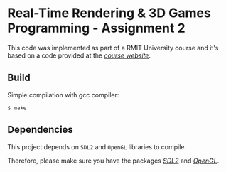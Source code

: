 # Real-Time Rendering & 3D Games Programming - Assignment 2

This code was implemented as part of a RMIT University course and it's based on a code provided at the *[course website][ASSIGNMENT_LINK]*.


## Build

Simple compilation with gcc compiler:

    $ make

## Dependencies

This project depends on `SDL2` and `OpenGL` libraries to compile.

Therefore, please make sure you have the packages *[SDL2][SDL_LINK]* and *[OpenGL][OPENGL_LINK]*.

[ASSIGNMENT_LINK]: http://goanna.cs.rmit.edu.au/~gl/teaching/rtr&3dgp/assignments/ass2.html
[SDL_LINK]: https://wiki.libsdl.org/Installation
[OPENGL_LINK]: https://www.opengl.org/
